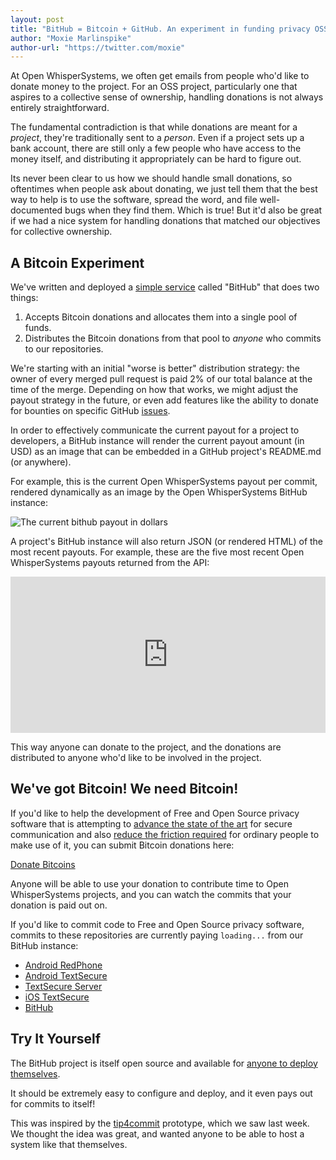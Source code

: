 ```yaml
---
layout: post
title: "BitHub = Bitcoin + GitHub. An experiment in funding privacy OSS."
author: "Moxie Marlinspike"
author-url: "https://twitter.com/moxie"
---
```


At Open WhisperSystems, we often get emails from people who'd like to donate money to the project.  For an OSS project, 
particularly one that aspires to a collective sense of ownership, handling donations is not always entirely straightforward.

The fundamental contradiction is that while donations are meant for a *project*, they're traditionally sent to a *person*.
Even if a project sets up a bank account, there are still only a few people who have access to the money itself, and 
distributing it appropriately can be hard to figure out.

Its never been clear to us how we should handle small donations, so oftentimes when people ask about donating, we just tell
them that the best way to help is to use the software, spread the word, and file well-documented bugs when they find them.  Which
is true!  But it'd also be great if we had a nice system for handling donations that matched our objectives for collective ownership.

<!--more-->

## A Bitcoin Experiment

We've written and deployed a [simple service](https://github.com/WhisperSystems/BitHub) called "BitHub" that does two things:

1. Accepts Bitcoin donations and allocates them into a single pool of funds.
1. Distributes the Bitcoin donations from that pool to *anyone* who commits to our repositories.

We're starting with an initial "worse is better" distribution strategy: the owner of every merged pull request is
paid 2% of our total balance at the time of the merge.  Depending on how that works, we might adjust the payout strategy
in the future, or even add features like the ability to donate for bounties on specific GitHub [issues](https://github.com/WhisperSystems/TextSecure/issues).

In order to effectively communicate the current payout for a project to developers, a BitHub instance will render the current
payout amount (in USD) as an image that can be embedded in a GitHub project's README.md (or anywhere).  

For example, this is the current Open WhisperSystems payout per commit, rendered dynamically as an image by the Open 
WhisperSystems BitHub instance:

<img src="https://bithub.herokuapp.com/v1/status/payment/commit?format=png" alt="The current bithub payout in dollars"/>

A project's BitHub instance will also return JSON (or rendered HTML) of the most recent payouts.  For example, these are the
five most recent Open WhisperSystems payouts returned from the API:

<iframe seamless="true" scrolling="no" width="100%" height="250px" frameBorder="0" src="https://bithub.herokuapp.com/v1/status/transactions"> </iframe>

This way anyone can donate to the project, and the donations are distributed to anyone who'd like to be involved in the project.

## We've got Bitcoin! We need Bitcoin!

If you'd like to help the development of Free and Open Source privacy software that is attempting to 
[advance the state of the art](/blog/advanced-ratcheting) for secure communication and also 
[reduce the friction required](/blog/cyanogen-integration) for ordinary people to make use of it, you can 
submit Bitcoin donations here:

<a class="coinbase-button" data-code="d29fd4c37ca442393e32fdcb95304701" data-button-style="donation_large" href="https://coinbase.com/checkouts/d29fd4c37ca442393e32fdcb95304701">Donate Bitcoins</a>

<script src="https://coinbase.com/assets/button.js" type="text/javascript"></script>

Anyone will be able to use your donation to contribute time to Open WhisperSystems projects, and you can watch the commits
that your donation is paid out on.

If you'd like to commit code to Free and Open Source privacy software, commits to these repositories are currently paying
<span class="bithub-payout-amount"><code>loading...</code></span> from our BitHub instance:

<script type="text/javascript" src="{% asset_path bithub.js %}"></script>

* [Android RedPhone](https://github.com/whispersystems/redphone)
* [Android TextSecure](https://github.com/whispersystems/textsecure)
* [TextSecure Server](https://github.com/whispersystems/TextSecure-Server)
* [iOS TextSecure](https://github.com/whispersystems/TextSecure-iOS)
* [BitHub](https://github.com/whispersystems/bithub)

## Try It Yourself

The BitHub project is itself open source and available for [anyone to deploy themselves](https://github.com/WhisperSystems/BitHub).

It should be extremely easy to configure and deploy, and it even pays out for commits to itself!

This was inspired by the [tip4commit](http://tip4commit.com) prototype, which we saw last week.  We thought the idea was great,
and wanted anyone to be able to host a system like that themselves.
